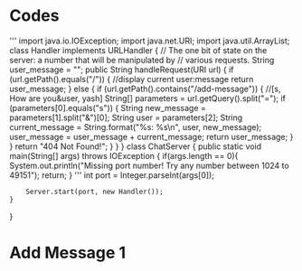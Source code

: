 # Codes
'''
import java.io.IOException;
import java.net.URI;
import java.util.ArrayList;
class Handler implements URLHandler {
    // The one bit of state on the server: a number that will be manipulated by
    // various requests.
    String user_message = "";
    public String handleRequest(URI url) {
        if (url.getPath().equals("/")) {
            //display current user:message
            return user_message;
        } else {
            if (url.getPath().contains("/add-message")) {
                //[s, How are you&user, yash]
                String[] parameters = url.getQuery().split("=");
                if (parameters[0].equals("s")) {
                    String new_message = parameters[1].split("&")[0];
                    String user = parameters[2];
                    String current_message = String.format("%s: %s\n", user, new_message);
                    user_message = user_message + current_message;
                    return user_message;
                }
            }
            return "404 Not Found!";
        }
    }
}
class ChatServer {
    public static void main(String[] args) throws IOException {
        if(args.length == 0){
            System.out.println("Missing port number! Try any number between 1024 to 49151");
            return;
        }
'''
        int port = Integer.parseInt(args[0]);

        Server.start(port, new Handler());
    }
}

# Add Message 1

